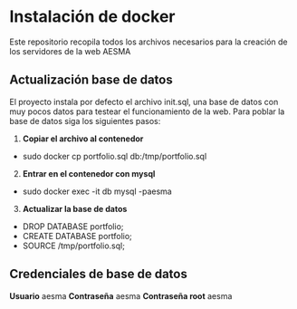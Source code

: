 # Instalación de docker
Este repositorio recopila todos los archivos necesarios para la creación de los servidores de la web AESMA

## Actualización base de datos
El proyecto instala por defecto el archivo init.sql, una base de datos con muy pocos datos para testear el funcionamiento de la web.
Para poblar la base de datos siga los siguientes pasos:

1. **Copiar el archivo al contenedor**
- sudo docker cp portfolio.sql db:/tmp/portfolio.sql

2. **Entrar en el contenedor con mysql**
- sudo docker exec -it db mysql -paesma

3. **Actualizar la base de datos**
- DROP DATABASE portfolio;
- CREATE DATABASE portfolio;
- SOURCE /tmp/portfolio.sql;

## Credenciales de base de datos
**Usuario** aesma
**Contraseña** aesma
**Contraseña root** aesma

